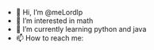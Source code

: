 - 👋 Hi, I’m @meLordlp 
- 👀 I’m interested in math
- 🌱 I’m currently learning python and java
- 📫 How to reach me: 

<!---

--->
